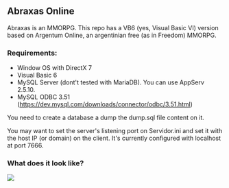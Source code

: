 ##  Abraxas Online

Abraxas is an MMORPG. This repo has a VB6 (yes, Visual Basic VI) version based on Argentum Online, an argentinian free (as in Freedom) MMORPG.


###  Requirements:
 - Window OS with DirectX 7
 - Visual Basic 6 
 - MySQL Server (dont't tested with MariaDB). You can use AppServ 2.5.10.
 - MySQL ODBC 3.51 (https://dev.mysql.com/downloads/connector/odbc/3.51.html)

You need to create a database a dump the dump.sql file content on it.

You may want to set the server's listening port on Servidor.ini and set it with the host IP (or domain) on the client. It's currently configured with localhost at port 7666.




###  What does it look like?

![](http://i.imm.io/8w4c.png)


